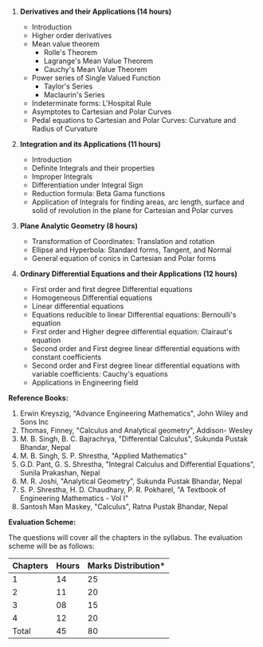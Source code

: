 1. **Derivatives and their Applications (14 hours)**
   - Introduction
   - Higher order derivatives
   - Mean value theorem
      - Rolle's Theorem
      - Lagrange's Mean Value Theorem
      - Cauchy's Mean Value Theorem
   - Power series of Single Valued Function
      - Taylor's Series
      - Maclaurin's Series
   - Indeterminate forms: L'Hospital Rule
   - Asymptotes to Cartesian and Polar Curves
   - Pedal equations to Cartesian and Polar Curves: Curvature and Radius of Curvature

2. **Integration and its Applications (11 hours)**
   - Introduction
   - Definite Integrals and their properties
   - Improper Integrals
   - Differentiation under Integral Sign
   - Reduction formula: Beta Gama functions
   - Application of Integrals for finding areas, arc length, surface and solid of revolution in the plane for Cartesian and Polar curves

3. **Plane Analytic Geometry (8 hours)**
   - Transformation of Coordinates: Translation and rotation
   - Ellipse and Hyperbola: Standard forms, Tangent, and Normal
   - General equation of conics in Cartesian and Polar forms

4. **Ordinary Differential Equations and their Applications (12 hours)**
   - First order and first degree Differential equations
   - Homogeneous Differential equations
   - Linear differential equations
   - Equations reducible to linear Differential equations: Bernoulli's equation
   - First order and Higher degree differential equation: Clairaut's equation
   - Second order and First degree linear differential equations with constant coefficients
   - Second order and First degree linear differential equations with variable coefficients: Cauchy's equations
   - Applications in Engineering field

**Reference Books:**

1. Erwin Kreyszig, "Advance Engineering Mathematics", John Wiley and Sons Inc
2. Thomas, Finney, "Calculus and Analytical geometry", Addison- Wesley
3. M. B. Singh, B. C. Bajrachrya, "Differential Calculus", Sukunda Pustak Bhandar, Nepal
4. M. B. Singh, S. P. Shrestha, "Applied Mathematics"
5. G.D. Pant, G. S. Shrestha, "Integral Calculus and Differential Equations", Sunila Prakashan, Nepal
6. M. R. Joshi, "Analytical Geometry", Sukunda Pustak Bhandar, Nepal
7. S. P. Shrestha, H. D. Chaudhary, P. R. Pokharel, "A Textbook of Engineering Mathematics - Vol I"
8. Santosh Man Maskey, "Calculus", Ratna Pustak Bhandar, Nepal

**Evaluation Scheme:**

The questions will cover all the chapters in the syllabus. The evaluation scheme will be as follows:

| Chapters | Hours | Marks Distribution* |
| -------- | ----- | ------------------- |
| 1        | 14    | 25                  |
| 2        | 11    | 20                  |
| 3        | 08    | 15                  |
| 4        | 12    | 20                  |
| Total    | 45    | 80                  |

